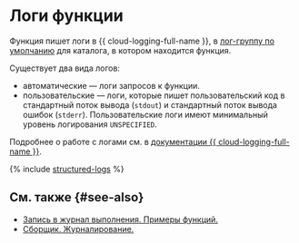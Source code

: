 # Логи функции

Функция пишет логи в {{ cloud-logging-full-name }}, в [лог-группу по умолчанию](../../logging/concepts/log-group.md) для каталога, в котором находится функция.

Существует два вида логов:
* автоматические — логи запросов к функции.
* пользовательские — логи, которые пишет пользовательский код в стандартный поток вывода (`stdout`) и стандартный поток вывода ошибок (`stderr`). Пользовательские логи имеют минимальный уровень логирования `UNSPECIFIED`.

Подробнее о работе с логами см. в [документации {{ cloud-logging-full-name }}](../../logging/).

{% include [structured-logs](../../_includes/functions/structured-logs.md) %}

## См. также {#see-also}

* [Запись в журнал выполнения. Примеры функций.](../operations/function/logs-write.md)
* [Сборщик. Журналирование.](./builder.md)
